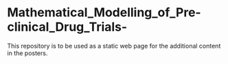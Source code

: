 # Mathematical_Modelling_of_Pre-clinical_Drug_Trials-
This repository is to be used as a static web page for the additional content in the posters.
